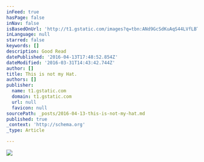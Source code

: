 ```yaml
---
inFeed: true
hasPage: false
inNav: false
isBasedOnUrl: 'http://t1.gstatic.com/images?q=tbn:ANd9GcSdKuAqS44LVfLBT1kTovEI5T5RovwZDuI--ToKjpMBmyBnS5V7'
inLanguage: null
starred: false
keywords: []
description: Good Read
datePublished: '2016-04-13T17:48:52.854Z'
dateModified: '2016-03-31T14:43:42.744Z'
author: []
title: This is not my Hat.
authors: []
publisher:
  name: t1.gstatic.com
  domain: t1.gstatic.com
  url: null
  favicon: null
sourcePath: _posts/2016-04-13-this-is-not-my-hat.md
published: true
_context: 'http://schema.org'
_type: Article

---
```

![](https://s3-us-west-2.amazonaws.com/the-grid-img/p/fcccbb29f66d5b74a97b3b091d4f60211f54ca63.jpg)